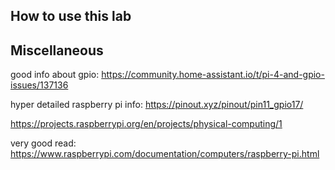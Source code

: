 ## How to use this lab

## Miscellaneous

good info about gpio: 
https://community.home-assistant.io/t/pi-4-and-gpio-issues/137136

hyper detailed raspberry pi info:
https://pinout.xyz/pinout/pin11_gpio17/

https://projects.raspberrypi.org/en/projects/physical-computing/1


very good read: https://www.raspberrypi.com/documentation/computers/raspberry-pi.html
